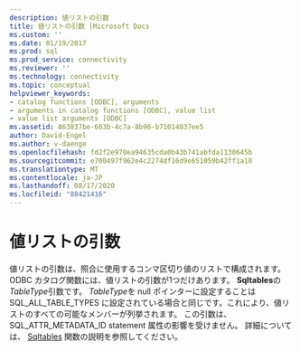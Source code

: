 ```yaml
---
description: 値リストの引数
title: 値リストの引数 |Microsoft Docs
ms.custom: ''
ms.date: 01/19/2017
ms.prod: sql
ms.prod_service: connectivity
ms.reviewer: ''
ms.technology: connectivity
ms.topic: conceptual
helpviewer_keywords:
- catalog functions [ODBC], arguments
- arguments in catalog functions [ODBC], value list
- value list arguments [ODBC]
ms.assetid: 863837be-603b-4c7a-8b96-b71014037ee5
author: David-Engel
ms.author: v-daenge
ms.openlocfilehash: fd2f2e970ea94635cda0b43b741abfda1130645b
ms.sourcegitcommit: e700497f962e4c2274df16d9e651059b42ff1a10
ms.translationtype: MT
ms.contentlocale: ja-JP
ms.lasthandoff: 08/17/2020
ms.locfileid: "88421416"
---
```

# <a name="value-list-arguments"></a>値リストの引数
値リストの引数は、照合に使用するコンマ区切り値のリストで構成されます。 ODBC カタログ関数には、値リストの引数が1つだけあります。 **Sqltables**の*TableType*引数です。 *TableType*を null ポインターに設定することは SQL_ALL_TABLE_TYPES に設定されている場合と同じです。これにより、値リストのすべての可能なメンバーが列挙されます。 この引数は、SQL_ATTR_METADATA_ID statement 属性の影響を受けません。 詳細については、 [Sqltables](../../../odbc/reference/syntax/sqltables-function.md) 関数の説明を参照してください。
